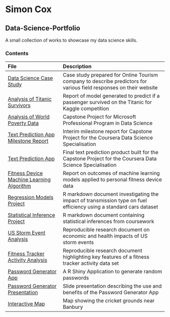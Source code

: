# Simon Cox
## Data-Science-Portfolio
A small collection of works to showcase my data science skills.

### Contents
|File             |Description             |
|:----------------|:-----------------------|
|[Data Science Case Study](https://coxy-74.github.io/Data-Science-Portfolio/Other/Tourism%20Website%20Data%20science%20case%20study.pdf) |Case study prepared for Online Tourism company to describe predictors for various field responses on their website| 
|[Analysis of Titanic Survivors](https://coxy-74.github.io/Data-Science-Portfolio/Kaggle/Titanic/Titanic-Report.html) |Report of model generated to predict if a passenger survived on the Titanic for Kaggle competition| 
|[Analysis of World Poverty Data](https://coxy-74.github.io/Data-Science-Portfolio/Microsoft/Analysis%20of%20World%20Poverty%20Data.pdf)|Capstone Project for Microsoft Professional Program in Data Science|
|[Text Prediction App Milestone Report](https://coxy-74.github.io/Data-Science-Portfolio/Coursera/Capstone/Milestone-Report.html)|Interim milestone report for Capstone Project for the Coursera Data Science Specialisation|
|[Text Prediction App](https://coxy-74.shinyapps.io/TextPrediction/)|Final text prediction product built for the Capstone Project for the Coursera Data Science Specialisation|
|[Fitness Device Machine Learning Algorithm](https://coxy-74.github.io/Data-Science-Portfolio/Coursera/Machine%20Learning/ML-Assignment.html)|Report on outcomes of machine learning models applied to personal fitness device data|
|[Regression Models Project](https://coxy-74.github.io/Data-Science-Portfolio/Coursera/Regression/Regression-Models-Course-Project.html)|R markdown document investigating the impact of transmission type on fuel efficiency using a standard cars dataset|
|[Statistical Inference Project](https://coxy-74.github.io/Data-Science-Portfolio/Coursera/Statistical%20Inference/Statistical-Inference-Project---SCox.html)|R markdown document containing statistical inferences from coursework|
|[US Storm Event Analysis](https://coxy-74.github.io/Data-Science-Portfolio/Coursera/Storm%20Analysis/Storm_Analysis.html)|Reproducible research document on economic and health impacts of US storm events| 
|[Fitness Tracker Activity Analysis](https://coxy-74.github.io/Data-Science-Portfolio/Coursera/Fitness%20Tracker/Fitness-Tracker-Analysis.html)|Reproducible research document highlighting key features of a fitness tracker activity data set|
|[Password Generator App](https://coxy-74.shinyapps.io/Password-Generator/)|A R Shiny Application to generate random passwords|
|[Password Generator Presentation](https://coxy-74.github.io/Data-Science-Portfolio/Coursera/Data%20Products/index.html)|Slide presentation describing the use and benefits of the Password Generator App|
|[Interactive Map](https://coxy-74.github.io/Data-Science-Portfolio/Coursera/Data%20Products/Assignment-1.html)|Map showing the cricket grounds near Banbury|
